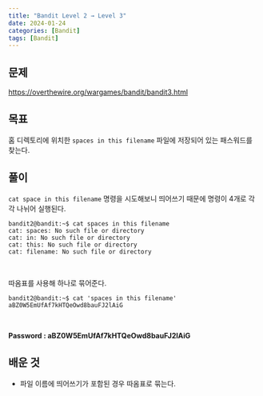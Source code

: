 ```yaml
---
title: "Bandit Level 2 → Level 3"
date: 2024-01-24
categories: [Bandit]
tags: [Bandit]
---
```

## 문제
<https://overthewire.org/wargames/bandit/bandit3.html>
 
## 목표
홈 디렉토리에 위치한 `spaces in this filename` 파일에 저장되어 있는 패스워드를 찾는다.

## 풀이
`cat space in this filename` 명령을 시도해보니 띄어쓰기 때문에 명령이 4개로 각각 나뉘어 실행된다.

```shell
bandit2@bandit:~$ cat spaces in this filename
cat: spaces: No such file or directory
cat: in: No such file or directory
cat: this: No such file or directory
cat: filename: No such file or directory
```  
&nbsp;  

따옴표를 사용해 하나로 묶어준다.

```
bandit2@bandit:~$ cat 'spaces in this filename'
aBZ0W5EmUfAf7kHTQeOwd8bauFJ2lAiG
```  
&nbsp;  

**Password : aBZ0W5EmUfAf7kHTQeOwd8bauFJ2lAiG**

## 배운 것
- 파일 이름에 띄어쓰기가 포함된 경우 따옴표로 묶는다.